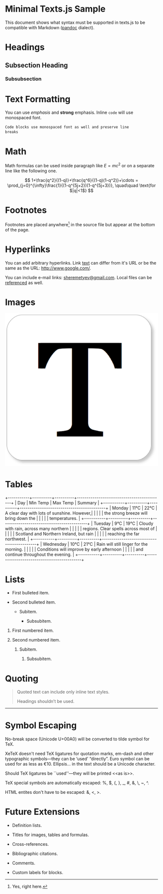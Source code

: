 Minimal Texts.js Sample
=======================

This document shows what syntax must be supported in texts.js to be compatible
with Markdown ([pandoc][pandoc] dialect).

[pandoc]: <http://johnmacfarlane.net/pandoc/>

Headings
========

Subsection Heading
------------------

### Subsubsection

Text Formatting
===============

You can use *emphasis* and **strong** emphasis. Inline `code` will use
monospaced font.

~~~~~~~~~~~~~~~~~~~~~~~~~~~~~~~~~~~~~~~~~~~~~~~~~~~~~~~~~~~~~~~~~~~~~~~~~~~~~~~~
Code blocks use monospaced font as well and preserve line
breaks
~~~~~~~~~~~~~~~~~~~~~~~~~~~~~~~~~~~~~~~~~~~~~~~~~~~~~~~~~~~~~~~~~~~~~~~~~~~~~~~~

Math
====

Math formulas can be used inside paragraph like $E=mc^2$ or on a separate line
like the following one.

$$
1+\frac{q^2}{(1-q)}+\frac{q^6}{(1-q)(1-q^2)}+\cdots =
\prod_{j=0}^{\infty}\frac{1}{(1-q^{5j+2})(1-q^{5j+3})},
\quad\quad \text{for $|q|<1$}
$$

Footnotes
=========

Footnotes are placed anywhere[^1] in the source file but appear at the bottom
of the page.

[^1]: Yes, right here.

Hyperlinks
==========

You can add arbitrary hyperlinks. Link [text][1] can differ from it's URL or be
the same as the URL: <http://www.google.com/>.

[1]: <http://www.texts.io/>

You can include e-mail links: <sheremetyev@gmail.com>. Local files can be
[referenced][2] as well.

[2]: <basic.pdf>

Images
======

![](<Texts_Logo.png>)

Tables
======

+-----------+----------+----------+--------------------------------------------+
| Day       | Min Temp | Max Temp | Summary                                    |
+-----------+----------+----------+--------------------------------------------+
| Monday    | 11°C     | 22°C     | A clear day with lots of sunshine. However,|
|           |          |          | the strong breeze will bring down the      |
|           |          |          | temperatures.                              |
+-----------+----------+----------+--------------------------------------------+
| Tuesday   | 9°C      | 19°C     | Cloudy with rain, across many northern     |
|           |          |          | regions. Clear spells across most of       |
|           |          |          | Scotland and Northern Ireland, but rain    |
|           |          |          | reaching the far northwest.                |
+-----------+----------+----------+--------------------------------------------+
| Wednesday | 10°C     | 21°C     | Rain will still linger for the morning.    |
|           |          |          | Conditions will improve by early afternoon |
|           |          |          | and continue throughout the evening.       |
+-----------+----------+----------+--------------------------------------------+

Lists
=====

* First bulleted item.

* Second bulleted item.

    * Subitem.

        * Subsubitem.

1. First numbered item.

2. Second numbered item.

    1. Subitem.

        1. Subsubitem.

Quoting
=======

> Quoted text can include only inline text styles.
>
> Headings shouldn’t be used.

--------------------------------------------------------------------------------

Symbol Escaping
===============

No-break space (Unicode U+00A0) will be converted to tilde symbol for TeX.

XeTeX doesn't need TeX ligatures for quotation marks, em-dash and other
typographic symbols—they can be ‘used’ “directly”. Euro symbol can be used for
as less as €10. Ellipsis… in the text should be a Unicode character.

Should TeX ligatures be ``used''—they will be printed \<\<as is\>\>.

TeX special symbols are automatically escaped: %, $, {, }, _, #, &, \\, ~, ^.

HTML entites don't have to be escaped: &, <, >.

Future Extensions
=================

* Definition lists.

* Titles for images, tables and formulas.

* Cross-references.

* Bibliographic citations.

* Comments.

* Custom labels for blocks.
